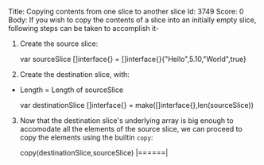 Title: Copying contents from one slice to another slice
Id: 3749
Score: 0
Body:
If you wish to copy the contents of a slice into an initially empty slice, following steps can be taken to accomplish it-

1) Create the source slice:


    var sourceSlice []interface{} = []interface{}{"Hello",5.10,"World",true}

2) Create the destination slice, with:

- Length = Length of sourceSlice


    var destinationSlice []interface{} = make([]interface{},len(sourceSlice))
    
3) Now that the destination slice's underlying array is big enough to accomodate all the elements of the source slice, we can proceed to copy the elements using the builtin `copy`:


    copy(destinationSlice,sourceSlice)
|======|
